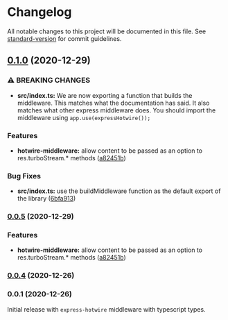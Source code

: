 # Changelog

All notable changes to this project will be documented in this file. See [standard-version](https://github.com/conventional-changelog/standard-version) for commit guidelines.

## [0.1.0](https://github.com/deriegle/express-hotwire/compare/v0.0.4...v0.1.0) (2020-12-29)

### ⚠ BREAKING CHANGES

- **src/index.ts:** We are now exporting a function that builds the middleware. This matches what the
  documentation has said. It also matches what other express middleware does. You should import the
  middleware using `app.use(expressHotwire());`

### Features

- **hotwire-middleware:** allow content to be passed as an option to res.turboStream.\* methods ([a82451b](https://github.com/deriegle/express-hotwire/commit/a82451b9a90aab56f73ca89dcd9ccc9e4acf0cb2))

### Bug Fixes

- **src/index.ts:** use the buildMiddleware function as the default export of the library ([6bfa913](https://github.com/deriegle/express-hotwire/commit/6bfa913294af744ab6792345dd5e004bb310845b))

### [0.0.5](https://github.com/deriegle/express-hotwire/compare/v0.0.4...v0.0.5) (2020-12-29)

### Features

- **hotwire-middleware:** allow content to be passed as an option to res.turboStream.\* methods ([a82451b](https://github.com/deriegle/express-hotwire/commit/a82451b9a90aab56f73ca89dcd9ccc9e4acf0cb2))

### [0.0.4](https://github.com/deriegle/express-hotwire/compare/v0.0.1...v0.0.4) (2020-12-26)

### 0.0.1 (2020-12-26)

Initial release with `express-hotwire` middleware with typescript types.
